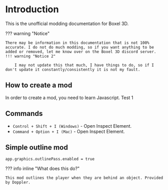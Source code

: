# Introduction

This is the unofficial modding documentation for Boxel 3D.

??? warning "Notice"

    There may be information in this documentation that is not 100% accurate. I do not do much modding, so if you want anything to be added or removed, let me know over on the Boxel 3D discord server.
    !!! warning "Notice 2"

        I may not update this that much, I have things to do, so if I don't update it constantly/consistently it is not my fault.

## How to create a mod
In order to create a mod, you need to learn Javascript.
Test 1


## Commands

* `Control + Shift + I (Windows)` - Open Inspect Element.
* `Command + Option + I (Mac)` - Open Inspect Element.

## Simple outline mod
    app.graphics.outlinePass.enabled = true
??? info inline "What does this do?"

    This mod outlines the player when they are behind an object. Provided by Doppler.
